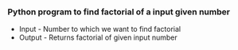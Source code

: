 ### Python program to find factorial of a input given number
- Input - Number to which we want to find factorial
- Output - Returns factorial of given input number
